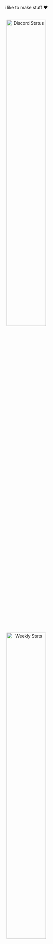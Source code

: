 <div align="center">
	<p>i like to make stuff ❤️</p>
	<br/>
	<a href="https://discord.com/users/1111386258908917862" target="_blank" style="background-color: #fffff; padding: 10px">
		<img width="49.99%" align="top" alt="Discord Status" src="https://lanyard.cnrad.dev/api/1111386258908917862?bg=1A1E24&borderRadius=0px&showDisplayName=true&hide=true&hideActivity=whenNotUsed">
	</a>
	<a href="https://wakatime.com/@grh" target="_blank">
		<img width="50%" align="top" alt="Weekly Stats" src="https://github-readme-stats.vercel.app/api/wakatime?username=grh&border_radius=5px&theme=dark&bg_color=1A1E24&border_color=1A1E24&icon_color=58a6ff&show_icons=true&disable_animations=true&custom_title=Weekly%20Stats&hide_border=true&border_radius=0px">
	</a>
	<a href="https://github.com/grhx" target="_blank">
		<img width="50%" align="top" alt="Github Stats Grade" src="https://github-readme-stats.vercel.app/api?username=grhx&theme=dark&show_icons=true&hide_border=true&count_private=true&bg_color=1A1E24&custom_title=Github%20Stats&border_radius=0px">
	</a>
	<a href="https://github.com/grhx" target="_blank">
		<img width="50%" align="top" alt="Github Stats Streak" src="https://github-readme-streak-stats.herokuapp.com/?user=grhx&theme=dark&hide_border=true&background=1A1E24&border_radius=0px">
	</a>
	<!-- <a href="https://github.com/grhx" target="_blank">
	<img width="50%" align="top" alt="Github Stats Languages" src="https://github-readme-stats.vercel.app/api/top-langs/?username=grhx&theme=dark&show_icons=true&hide_border=true&layout=compact&bg_color=1A1E24&border_radius=0px">
	</a> -->
</div>
